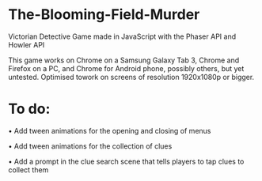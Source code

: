 # The-Blooming-Field-Murder
Victorian Detective Game made in JavaScript with the Phaser API and Howler API

This game works on Chrome on a Samsung Galaxy Tab 3, Chrome and Firefox on a PC, and Chrome for Android phone, possibly others, but yet untested. Optimised towork on screens of resolution 1920x1080p or bigger.

# To do:
• Add tween animations for the opening and closing of menus

• Add tween animations for the collection of clues

• Add a prompt in the clue search scene that tells players to tap clues to collect them
